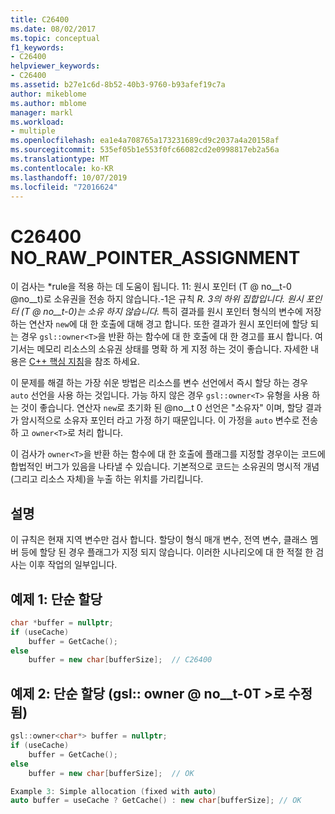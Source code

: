 ```yaml
---
title: C26400
ms.date: 08/02/2017
ms.topic: conceptual
f1_keywords:
- C26400
helpviewer_keywords:
- C26400
ms.assetid: b27e1c6d-8b52-40b3-9760-b93afef19c7a
author: mikeblome
ms.author: mblome
manager: markl
ms.workload:
- multiple
ms.openlocfilehash: ea1e4a708765a173231689cd9c2037a4a20158af
ms.sourcegitcommit: 535ef05b1e553f0fc66082cd2e0998817eb2a56a
ms.translationtype: MT
ms.contentlocale: ko-KR
ms.lasthandoff: 10/07/2019
ms.locfileid: "72016624"
---
```

# <a name="c26400-no_raw_pointer_assignment"></a>C26400 NO_RAW_POINTER_ASSIGNMENT

이 검사는 *rule을 적용 하는 데 도움이 됩니다. 11: 원시 포인터 (T @ no__t-0 @no__t)로 소유권을 전송 하지 않습니다.-1은 규칙 *R. 3의 하위 집합입니다. 원시 포인터 (T @ no__t-0)는 소유 하지 않습니다.* 특히 결과를 원시 포인터 형식의 변수에 저장 하는 연산자 `new`에 대 한 호출에 대해 경고 합니다. 또한 결과가 원시 포인터에 할당 되는 경우 `gsl::owner<T>`을 반환 하는 함수에 대 한 호출에 대 한 경고를 표시 합니다. 여기서는 메모리 리소스의 소유권 상태를 명확 하 게 지정 하는 것이 좋습니다. 자세한 내용은 [ C++ 핵심 지침](http://github.com/isocpp/CppCoreGuidelines/blob/master/CppCoreGuidelines.md#r-resource-management)을 참조 하세요.

이 문제를 해결 하는 가장 쉬운 방법은 리소스를 변수 선언에서 즉시 할당 하는 경우 `auto` 선언을 사용 하는 것입니다. 가능 하지 않은 경우 `gsl::owner<T>` 유형을 사용 하는 것이 좋습니다. 연산자 `new`로 초기화 된 @no__t 0 선언은 "소유자" 이며, 할당 결과가 암시적으로 소유자 포인터 라고 가정 하기 때문입니다. 이 가정을 `auto` 변수로 전송 하 고 `owner<T>`로 처리 합니다.

이 검사가 `owner<T>`을 반환 하는 함수에 대 한 호출에 플래그를 지정할 경우이는 코드에 합법적인 버그가 있음을 나타낼 수 있습니다. 기본적으로 코드는 소유권의 명시적 개념 (그리고 리소스 자체)을 누출 하는 위치를 가리킵니다.

## <a name="remarks"></a>설명

이 규칙은 현재 지역 변수만 검사 합니다. 할당이 형식 매개 변수, 전역 변수, 클래스 멤버 등에 할당 된 경우 플래그가 지정 되지 않습니다. 이러한 시나리오에 대 한 적절 한 검사는 이후 작업의 일부입니다.

## <a name="example-1-simple-allocation"></a>예제 1: 단순 할당

```cpp
char *buffer = nullptr;
if (useCache)
    buffer = GetCache();
else
    buffer = new char[bufferSize];  // C26400
```

## <a name="example-2-simple-allocation-fixed-with-gslownert"></a>예제 2: 단순 할당 (gsl:: owner @ no__t-0T >로 수정 됨)

```cpp
gsl::owner<char*> buffer = nullptr;
if (useCache)
    buffer = GetCache();
else
    buffer = new char[bufferSize];  // OK

Example 3: Simple allocation (fixed with auto)
auto buffer = useCache ? GetCache() : new char[bufferSize]; // OK
```
